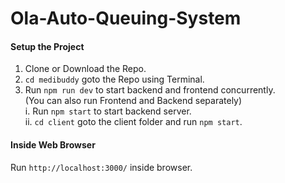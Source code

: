# Ola-Auto-Queuing-System

#### Setup the Project
1. Clone or Download the Repo.
2. `cd medibuddy` goto the Repo using Terminal.
3. Run `npm run dev` to start backend and frontend concurrently.<br>
    (You can also run Frontend and Backend separately)<br>
     i. Run `npm start` to start backend server.<br>
     ii. `cd client` goto the client folder and run `npm start`.
#### Inside Web Browser
 Run `http://localhost:3000/` inside browser.<br>
